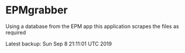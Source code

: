 # EPMgrabber
Using a database from the EPM app this application scrapes the files as required


Latest backup: Sun Sep 8 21:11:01 UTC 2019
